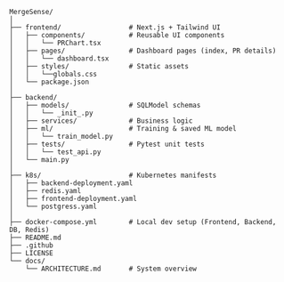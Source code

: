     MergeSense/
    │
    ├── frontend/                 # Next.js + Tailwind UI
    │   ├── components/           # Reusable UI components
    │   │   └── PRChart.tsx
    │   ├── pages/                # Dashboard pages (index, PR details)
    │   │   └── dashboard.tsx
    │   ├── styles/               # Static assets
    │   │   └──globals.css
    │   └── package.json
    │
    ├── backend/               
    │   ├── models/               # SQLModel schemas
    │   │   └── _init_.py
    │   ├── services/             # Business logic
    │   ├── ml/                   # Training & saved ML model
    │   │   └── train_model.py
    │   ├── tests/                # Pytest unit tests
    │   │   └── test_api.py
    │   └── main.py
    │
    ├── k8s/                      # Kubernetes manifests
    │   ├── backend-deployment.yaml
    │   ├── redis.yaml
    │   ├── frontend-deployment.yaml
    │   └── postgress.yaml
    │
    ├── docker-compose.yml        # Local dev setup (Frontend, Backend, DB, Redis)
    ├── README.md
    ├── .github
    ├── LICENSE
    └── docs/
        └── ARCHITECTURE.md       # System overview
